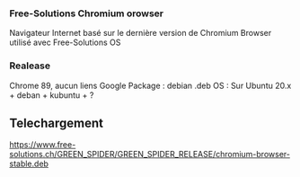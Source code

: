 ### Free-Solutions Chromium orowser 
Navigateur Internet basé sur le dernière version de Chromium
Browser utilisé avec Free-Solutions OS 

### Realease
Chrome 89, aucun liens Google
Package : debian .deb
OS : Sur Ubuntu 20.x + deban + kubuntu + ? 

## Telechargement
https://www.free-solutions.ch/GREEN_SPIDER/GREEN_SPIDER_RELEASE/chromium-browser-stable.deb
